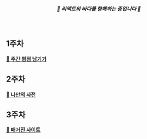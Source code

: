 <div align="center">
  <br>

  ##### 🌊 리액트의 바다를 항해하는 중입니다 🚢

  <br>
</div>

## 1주차
[**🔗 주간 평점 남기기**](https://github.com/rriverr/hh99-React/tree/main/week-checker)

## 2주차
[**🔗 나만의 사전**](https://github.com/rriverr/hh99-React/tree/main/dictionary)

## 3주차
[**🔗 매거진 사이트**](https://github.com/rriverr/hh99-React/tree/main/magazine)

<br>
<br>
<br>
